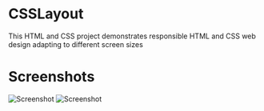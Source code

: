 # CSSLayout
This HTML and CSS project demonstrates responsible HTML and CSS web design adapting to different screen sizes

# Screenshots

![Screenshot](https://i.postimg.cc/6pBG0byH/Screen-Shot-2020-10-29-at-12-08-17-AM.png)
![Screenshot](https://i.postimg.cc/J4VXyzmC/Screen-Shot-2020-10-29-at-12-06-20-AM.png)
